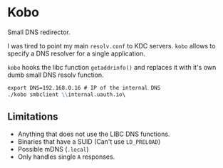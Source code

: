 # Kobo

Small DNS redirector.

I was tired to point my main `resolv.conf` to KDC servers. `kobo` allows to specify a DNS resolver for a single application.

`kobo` hooks the libc function `getaddrinfo()` and replaces it with it's own dumb small DNS resolv function.

``` markdown
export DNS=192.168.0.16 # IP of the internal DNS
./kobo smbclient \\internal.uauth.io\
```

## Limitations
- Anything that does not use the LIBC DNS functions.
- Binaries that have a SUID (Can't use `LD_PRELOAD`)
- Possible mDNS (`.local`)
- Only handles single `A` responses.
